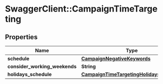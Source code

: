 # SwaggerClient::CampaignTimeTargeting

## Properties
Name | Type | Description | Notes
------------ | ------------- | ------------- | -------------
**schedule** | [**CampaignNegativeKeywords**](CampaignNegativeKeywords.md) |  | [optional] 
**consider_working_weekends** | **String** |  | [optional] 
**holidays_schedule** | [**CampaignTimeTargetingHolidaysSchedule**](CampaignTimeTargetingHolidaysSchedule.md) |  | [optional] 

